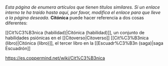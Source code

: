 *Esta página de  enumera artículos que tienen títulos similares.  Si un enlace interno te ha traído hasta aquí, por favor, modifica el enlace para que lleve a la página deseada.*
**Citónica** puede hacer referencia a dos cosas diferentes:

[[Cit%C3%B3nica (habilidad)\|Citónica (habilidad)]], un conjunto de habilidades psiónicas en el [[Citoverso\|Citoverso]]
[[Cit%C3%B3nica (libro)\|Citónica (libro)]], el tercer libro en la [[Escuadr%C3%B3n (saga)\|saga Escuadrón]]


https://es.coppermind.net/wiki/Cit%C3%B3nica